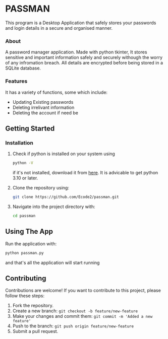 # PASSMAN

This program is a Desktop Application that safely stores your passwords and login details in a secure and organised manner.

### About

A password manager application. Made with python tkinter, It stores sensitive and important information safely and securely withough the worry of any infromation breach. All details are encrypted before being stored in a SQLite database.

### Features

It has a variety of functions, some which include:

- Updating Existing passwords
- Deleting irrelivant information
- Deleting the account if need be

## Getting Started

### Installation

1. Check if python is installed on your system using

   ```bash
   python -V
   ```

   if it's not installed, download it from [here](https://python.org/downloads/).
   It is advicable to get python 3.10 or later.
2. Clone the repository using:

   ```bash
   git clone https://github.com/Ecode2/passman.git
   ```
3. Navigate into the project directory with:

   ```bash
   cd passman
   ```

## Using The App

Run the application with:

```bash
python passman.py
```

and that's all the application will start running

## Contributing

Contributions are welcome! If you want to contribute to this project, please follow these steps:

1. Fork the repository.
2. Create a new branch: `git checkout -b feature/new-feature`
3. Make your changes and commit them: `git commit -m 'Added a new feature'`
4. Push to the branch: `git push origin feature/new-feature`
5. Submit a pull request.
